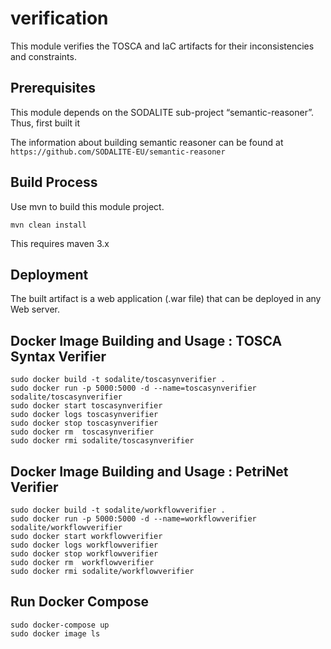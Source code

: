 # verification

This module verifies the TOSCA and IaC artifacts for their inconsistencies and constraints. 

## Prerequisites
This module depends on the SODALITE sub-project “semantic-reasoner”. Thus, first built it

The information about building semantic reasoner can be found at
 ` https://github.com/SODALITE-EU/semantic-reasoner `

## Build Process 

Use mvn to build this module project.

```
mvn clean install 

```
This requires maven 3.x 

## Deployment

The built artifact is a web application (.war file) that can be deployed in any Web server. 

## Docker Image Building and Usage : TOSCA Syntax Verifier
```
sudo docker build -t sodalite/toscasynverifier .
sudo docker run -p 5000:5000 -d --name=toscasynverifier sodalite/toscasynverifier
sudo docker start toscasynverifier
sudo docker logs toscasynverifier
sudo docker stop toscasynverifier
sudo docker rm  toscasynverifier
sudo docker rmi sodalite/toscasynverifier
```
## Docker Image Building and Usage : PetriNet Verifier
```
sudo docker build -t sodalite/workflowverifier .
sudo docker run -p 5000:5000 -d --name=workflowverifier sodalite/workflowverifier
sudo docker start workflowverifier
sudo docker logs workflowverifier
sudo docker stop workflowverifier
sudo docker rm  workflowverifier
sudo docker rmi sodalite/workflowverifier
```
## Run Docker Compose
```
sudo docker-compose up
sudo docker image ls
```
